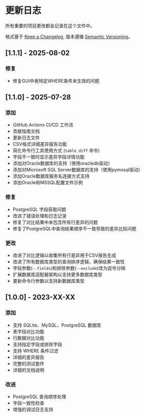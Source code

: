 # 更新日志

所有重要的项目更改都会记录在这个文件中。

格式基于 [Keep a Changelog](https://keepachangelog.com/en/1.0.0/),
版本遵循 [Semantic Versioning](https://semver.org/spec/v2.0.0.html)。

## [1.1.1] - 2025-08-02

### 修复
- 修复GUI中表特定WHERE条件未生效的问题

## [1.1.0] - 2025-07-28

### 添加
- GitHub Actions CI/CD 工作流
- 贡献指南文档
- 更新日志文件
- CSV格式详细差异报告功能
- 简化命令行工具使用方式 (`table_diff` 命令)
- 字段不一致时显示差异字段详情功能
- 添加对Oracle数据库的支持（使用oracledb驱动）
- 添加对Microsoft SQL Server数据库的支持（使用pymssql驱动）
- 添加Oracle数据库服务名连接方式支持
- 添加Oracle和MSSQL配置文件示例

### 修复
- PostgreSQL 字段获取问题
- 改进了错误处理和日志记录
- 修复了对比结果中未包含所有行差异的问题
- 修复了PostgreSQL中查询结果顺序不一致导致的差异比较问题

### 更改
- 改进了对比逻辑以收集所有行差异用于CSV报告生成
- 改进了所有数据库类型的查询排序逻辑，确保结果一致性
- 字段参数(`--fields`)和排除参数(`--exclude`)改为逗号分隔
- 扩展数据库适配器架构以支持更多数据库类型
- 更新命令行参数以支持新数据库类型

## [1.0.0] - 2023-XX-XX

### 添加
- 支持 SQLite、MySQL、PostgreSQL 数据库
- 表字段对比功能
- 行数据对比功能
- 支持指定字段或排除字段
- 支持 WHERE 条件过滤
- 详细的差异报告
- 完整的测试套件
- 详细的文档说明

### 改进
- PostgreSQL 查询顺序处理
- 字段一致性检查
- 增强的调试日志支持